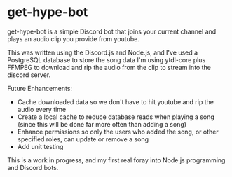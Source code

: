 # get-hype-bot

get-hype-bot is a simple Discord bot that joins your current channel and plays an audio clip you provide from youtube.

This was written using the Discord.js and Node.js, and I've used a PostgreSQL database to store the song data
I'm using ytdl-core plus FFMPEG to download and rip the audio from the clip to stream into the discord server.

Future Enhancements:
<ul>
  <li> Cache downloaded data so we don't have to hit youtube and rip the audio every time
  <li> Create a local cache to reduce database reads when playing a song (since this will be done far more often than adding a song)
  <li> Enhance permissions so only the users who added the song, or other specified roles, can update or remove a song
  <li> Add unit testing
</ul>

This is a work in progress, and my first real foray into Node.js programming and Discord bots.
